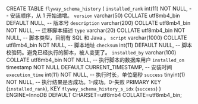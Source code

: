 
CREATE TABLE `flyway_schema_history` (
  `installed_rank` int(11) NOT NULL, -- 安装顺序，从 1 开始递增。
  `version` varchar(50) COLLATE utf8mb4_bin DEFAULT NULL, -- 版本号
  `description` varchar(200) COLLATE utf8mb4_bin NOT NULL, -- 迁移脚本描述
  `type` varchar(20) COLLATE utf8mb4_bin NOT NULL, -- 脚本类型，目前有 SQL 和 Java 。
  `script` varchar(1000) COLLATE utf8mb4_bin NOT NULL, -- 脚本地址
  `checksum` int(11) DEFAULT NULL, -- 脚本校验码。避免已经执行的脚本，被人变更了。
  `installed_by` varchar(100) COLLATE utf8mb4_bin NOT NULL, -- 执行脚本的数据库用户
  `installed_on` timestamp NOT NULL DEFAULT CURRENT_TIMESTAMP, -- 安装时间
  `execution_time` int(11) NOT NULL, -- 执行时长，单位毫秒
  `success` tinyint(1) NOT NULL, -- 执行结果是否成功。1-成功。0-失败
  PRIMARY KEY (`installed_rank`),
  KEY `flyway_schema_history_s_idx` (`success`)
) ENGINE=InnoDB DEFAULT CHARSET=utf8mb4 COLLATE=utf8mb4_bin;